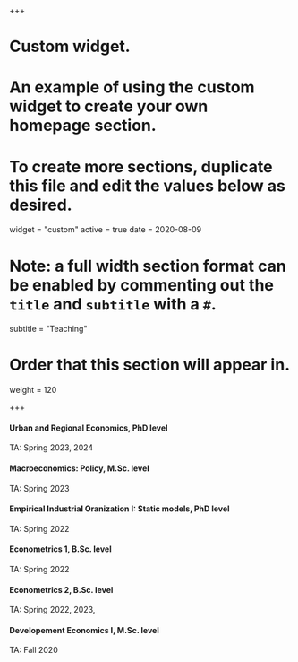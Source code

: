 +++
# Custom widget.
# An example of using the custom widget to create your own homepage section.
# To create more sections, duplicate this file and edit the values below as desired.
widget = "custom"
active = true
date = 2020-08-09

# Note: a full width section format can be enabled by commenting out the `title` and `subtitle` with a `#`.
subtitle = "Teaching"

# Order that this section will appear in.
weight = 120

+++

#### Urban and Regional Economics, PhD level
TA: Spring 2023, 2024

#### Macroeconomics: Policy, M.Sc. level
TA: Spring 2023

#### Empirical Industrial Oranization I: Static models, PhD level
TA: Spring 2022

#### Econometrics 1, B.Sc. level
TA: Spring 2022

#### Econometrics 2, B.Sc. level
TA: Spring 2022, 2023,

#### Developement Economics I, M.Sc. level
TA: Fall 2020
